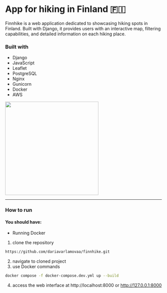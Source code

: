 # App for hiking in Finland 🇫🇮
 
Finnhike is a web application dedicated to showcasing hiking spots in Finland. Built with Django, it provides users with an interactive map, filtering capabilities, and detailed information on each hiking place.


### Built with
- Django
- JavaScript
- Leaflet
- PostgreSQL
- Nginx
- Gunicorn
- Docker
- AWS

<img src="https://i.giphy.com/media/v1.Y2lkPTc5MGI3NjExeHJwcjAwcGQ2YnMzMGw2NDZod2hnOTI5NHZydDN2aXJnN2k4bmZiZiZlcD12MV9pbnRlcm5hbF9naWZfYnlfaWQmY3Q9Zw/7p0qZOxUe5cIM/giphy.gif" width="300px" />

<hr>

### How to run

#### You should have:
  - Running Docker

1. clone the repository
```bash
https://github.com/dariavarlamovaa/finnhike.git
```

2. navigate to cloned project
3. use Docker commands
```bash
docker compose -f docker-compose.dev.yml up --build
```
4. access the web interface at http://localhost:8000 or http://127.0.0.1:8000
